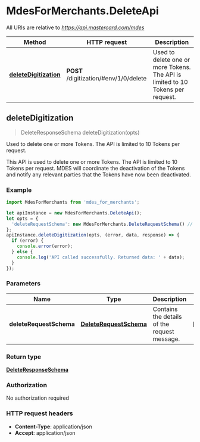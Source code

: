 # MdesForMerchants.DeleteApi

All URIs are relative to *https://api.mastercard.com/mdes*

Method | HTTP request | Description
------------- | ------------- | -------------
[**deleteDigitization**](DeleteApi.md#deleteDigitization) | **POST** /digitization/#env/1/0/delete | Used to delete one or more Tokens. The API is limited to 10 Tokens per request.



## deleteDigitization

> DeleteResponseSchema deleteDigitization(opts)

Used to delete one or more Tokens. The API is limited to 10 Tokens per request.

This API is used to delete one or more Tokens.  The API is limited to 10 Tokens per request. MDES will coordinate the deactivation of the Tokens and notify any relevant parties that the Tokens have now been deactivated. 

### Example

```javascript
import MdesForMerchants from 'mdes_for_merchants';

let apiInstance = new MdesForMerchants.DeleteApi();
let opts = {
  'deleteRequestSchema': new MdesForMerchants.DeleteRequestSchema() // DeleteRequestSchema | Contains the details of the request message. 
};
apiInstance.deleteDigitization(opts, (error, data, response) => {
  if (error) {
    console.error(error);
  } else {
    console.log('API called successfully. Returned data: ' + data);
  }
});
```

### Parameters


Name | Type | Description  | Notes
------------- | ------------- | ------------- | -------------
 **deleteRequestSchema** | [**DeleteRequestSchema**](DeleteRequestSchema.md)| Contains the details of the request message.  | [optional] 

### Return type

[**DeleteResponseSchema**](DeleteResponseSchema.md)

### Authorization

No authorization required

### HTTP request headers

- **Content-Type**: application/json
- **Accept**: application/json

